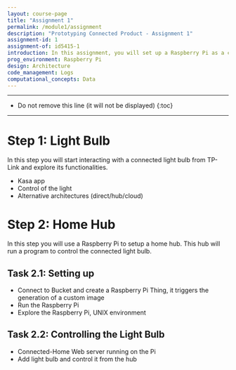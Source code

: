 ```yaml
---
layout: course-page
title: "Assignment 1"
permalink: /module1/assignment
description: "Prototyping Connected Product - Assignment 1"
assignment-id: 1
assignment-of: id5415-1
introduction: In this assignment, you will set up a Raspberry Pi as a connected home hub to control connected light bulbs. We will walk you through the different steps while exploring the purpose of each component, incrementally drawing an product architecture.
prog_environment: Raspberry Pi
design: Architecture
code_management: Logs
computational_concepts: Data
---
```



---

* Do not remove this line (it will not be displayed)
{:toc}

---


# Step 1: Light Bulb

In this step you will start interacting with a connected light bulb from TP-Link and explore its functionalities.

* Kasa app
* Control of the light
* Alternative architectures (direct/hub/cloud)

# Step 2: Home Hub

In this step you will use a Raspberry Pi to setup a home hub. This hub will run a program to control the connected light bulb.

## Task 2.1: Setting up

* Connect to Bucket and create a Raspberry Pi Thing, it triggers the generation of a custom image
* Run the Raspberry Pi
* Explore the Raspberry Pi, UNIX environment

## Task 2.2: Controlling the Light Bulb

* Connected-Home Web server running on the Pi 
* Add light bulb and control it from the hub
